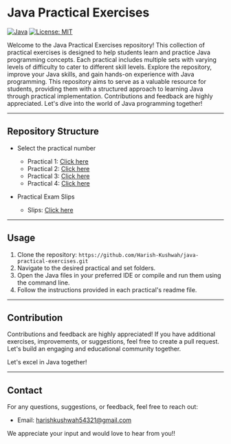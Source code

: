 # Java Practical Exercises

[![Java](https://img.shields.io/badge/Java-1.8%2B-blue.svg)](https://www.java.com/) [![License: MIT](https://img.shields.io/badge/License-MIT-yellow.svg)](https://opensource.org/licenses/MIT)


Welcome to the Java Practical Exercises repository! This collection of practical exercises is designed to help students learn and practice Java programming concepts. Each practical includes multiple sets with varying levels of difficulty to cater to different skill levels. Explore the repository, improve your Java skills, and gain hands-on experience with Java programming. This repository aims to serve as a valuable resource for students, providing them with a structured approach to learning Java through practical implementation. Contributions and feedback are highly appreciated. Let's dive into the world of Java programming together!

---
## Repository Structure

<!-- | Practical     | Set A         | Set B        | Set C        |
| ------------- | -------------| -------------| -------------|
| [Practical 1](.\javapractice\practical1) | [Set 1](./Practical%201/Set%201) | [Set 2](./Practical%201/Set%202) | [Set 3](./Practical%201/Set%203) |
| [Practical 2](./Practical%202) | [Set 1](./Practical%202/Set%201) | [Set 2](./Practical%202/Set%202) | [Set 3](./Practical%202/Set%203) | -->

* Select the practical number
  - Practical 1: [Click here](https://github.com/Harish-Kushwah/java-practical-exercises/tree/main/practical1) 
  - Practical 2: [Click here](https://github.com/Harish-Kushwah/java-practical-exercises/tree/main/practical2) 
  - Practical 3: [Click here](https://github.com/Harish-Kushwah/java-practical-exercises/tree/main/practical3)
  - Practical 4: [Click here](https://github.com/Harish-Kushwah/java-practical-exercises/tree/main/practical4)

* Practical Exam Slips
  - Slips: [Click here](https://github.com/Harish-Kushwah/java-practical-exercises/tree/slips)


---

## Usage

1. Clone the repository: `https://github.com/Harish-Kushwah/java-practical-exercises.git`
2. Navigate to the desired practical and set folders.
3. Open the Java files in your preferred IDE or compile and run them using the command line.
4. Follow the instructions provided in each practical's readme file.

---
## Contribution

Contributions and feedback are highly appreciated! If you have additional exercises, improvements, or suggestions, feel free to create a pull request. Let's build an engaging and educational community together.

Let's excel in Java together!

---
## Contact

For any questions, suggestions, or feedback, feel free to reach out:

- Email: [harishkushwah54321@gmail.com](mailto:harishkushwah54321@gmail.com)

We appreciate your input and would love to hear from you!!


